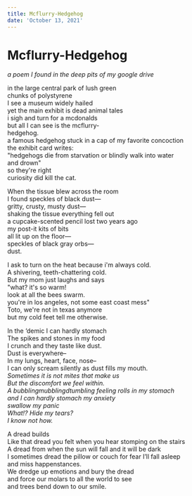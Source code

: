 ```yaml
---
title: Mcflurry-Hedgehog
date: 'October 13, 2021'
---
```

# Mcflurry-Hedgehog

*a poem I found in the deep pits of my google drive*

in the large central park of lush green  
chunks of polystyrene  
I see a museum widely hailed  
yet the main exhibit is dead animal tales  
i sigh and turn for a mcdonalds  
but all I can see is the mcflurry-  
hedgehog.  
a famous hedgehog stuck in a cap of my favorite concoction  
the exhibit card writes:  
"hedgehogs die from starvation or blindly walk into water  
and drown"  
so they're right  
curiosity did kill the cat.  

  

When the tissue blew across the room\
I found speckles of black dust—\
gritty, crusty, musty dust—\
shaking the tissue everything fell out\
a cupcake-scented pencil lost two years ago\
my post-it kits of bits\
all lit up on the floor—\
speckles of black gray orbs—\
dust.  



I ask to turn on the heat because i'm always cold.\
A shivering, teeth-chattering cold.\
But my mom just laughs and says\
"what? it's so warm!\
look at all the bees swarm.\
you're in los angeles, not some east coast mess"\
Toto, we're not in texas anymore\
but my cold feet tell me otherwise.  

  
  

In the ‘demic I can hardly stomach  
The spikes and stones in my food  
I crunch and they taste like dust.  
Dust is everywhere–  
In my lungs, heart, face, nose–  
I can only scream silently as dust fills my mouth.  
*Sometimes it is not mites that make us*  
*But the discomfort we feel within.*  
*A bubblingmubblingdtumbling feeling rolls in my stomach*  
*and I can hardly stomach my anxiety*  
*swallow my panic*  
*What!? Hide my tears?*  
*I know not how.*  



A dread builds   
Like that dread you felt when you hear stomping on the stairs  
A dread from when the sun will fall and it will be dark  
I sometimes dread the pillow or couch for fear I’ll fall asleep  
and miss happenstances.  
We dredge up emotions and bury the dread  
and force our molars to all the world to see  
and trees bend down to our smile.
